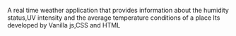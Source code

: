 A real time weather application that provides information about the humidity status,UV intensity and the average temperature conditions of a place
Its developed by Vanilla js,CSS and HTML
